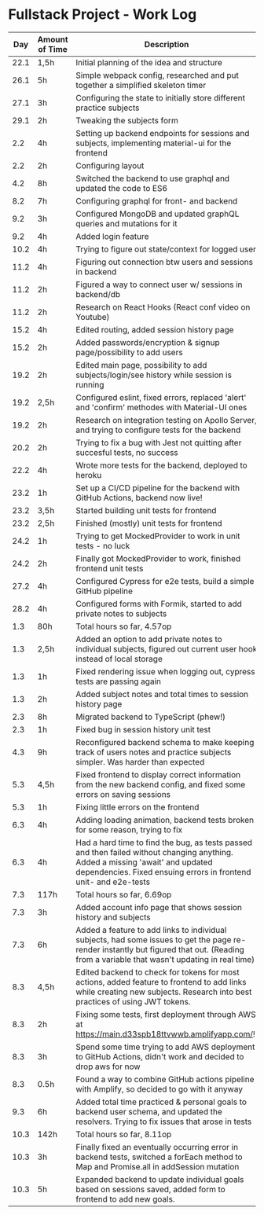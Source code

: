 # Fullstack Project - Work Log

| Day | Amount of Time | Description |
|-----|----------------|-------------|
| 22.1 | 1,5h | Initial planning of the idea and structure | 
| 26.1 | 5h | Simple webpack config, researched and put together a simplified skeleton timer |
| 27.1 | 3h | Configuring the state to initially store different practice subjects |
| 29.1 | 2h | Tweaking the subjects form |
| 2.2 | 4h | Setting up backend endpoints for sessions and subjects, implementing material-ui for the frontend |
| 2.2 | 2h | Configuring layout |
| 4.2 | 8h | Switched the backend to use graphql and updated the code to ES6 |
| 8.2 | 7h | Configuring graphql for front- and backend |
| 9.2 | 3h | Configured MongoDB and updated graphQL queries and mutations for it |
| 9.2 | 4h | Added login feature |
| 10.2 | 4h | Trying to figure out state/context for logged user |
| 11.2 | 4h | Figuring out connection btw users and sessions in backend |
| 11.2 | 2h | Figured a way to connect user w/ sessions in backend/db | 
| 11.2 | 2h | Research on React Hooks (React conf video on Youtube) |
| 15.2 | 4h | Edited routing, added session history page |
| 15.2 | 2h | Added passwords/encryption & signup page/possibility to add users |
| 19.2 | 2h | Edited main page, possibility to add subjects/login/see history while session is running |
| 19.2 | 2,5h | Configured eslint, fixed errors, replaced 'alert' and 'confirm' methodes with Material-UI ones |
| 19.2 | 2h | Research on integration testing on Apollo Server, and trying to configure tests for the backend | 
| 20.2 | 2h | Trying to fix a bug with Jest not quitting after succesful tests, no success |
| 22.2 | 4h | Wrote more tests for the backend, deployed to heroku |
| 23.2 | 1h | Set up a CI/CD pipeline for the backend with GitHub Actions, backend now live! |
| 23.2 | 3,5h | Started building unit tests for frontend |
| 23.2 | 2,5h | Finished (mostly) unit tests for frontend |
| 24.2 | 1h | Trying to get MockedProvider to work in unit tests - no luck |
| 24.2 | 2h | Finally got MockedProvider to work, finished frontend unit tests |
| 27.2 | 4h | Configured Cypress for e2e tests, build a simple GitHub pipeline |
| 28.2 | 4h | Configured forms with Formik, started to add private notes to subjects |
| 1.3 | 80h | Total hours so far, 4.57op |
| 1.3 | 2,5h | Added an option to add private notes to individual subjects, figured out current user hook instead of local storage |
| 1.3 | 1h | Fixed rendering issue when logging out, cypress tests are passing again |
| 1.3 | 2h | Added subject notes and total times to session history page |
| 2.3 | 8h | Migrated backend to TypeScript (phew!) |
| 2.3 | 1h | Fixed bug in session history unit test |
| 4.3 | 9h | Reconfigured backend schema to make keeping track of users notes and practice subjects simpler. Was harder than expected |
| 5.3 | 4,5h | Fixed frontend to display correct information from the new backend config, and fixed some errors on saving sessions |
| 5.3 | 1h | Fixing little errors on the frontend |
| 6.3 | 4h | Adding loading animation, backend tests broken for some reason, trying to fix |
| 6.3 | 4h | Had a hard time to find the bug, as tests passed and then failed without changing anything. Added a missing 'await' and updated dependencies. Fixed ensuing errors in frontend unit- and e2e-tests |
| 7.3 | 117h | Total hours so far, 6.69op |
| 7.3 | 3h | Added account info page that shows session history and subjects |
| 7.3 | 6h | Added a feature to add links to individual subjects, had some issues to get the page re-render instantly but figured that out. (Reading from a variable that wasn't updating in real time)
| 8.3 | 4,5h | Edited backend to check for tokens for most actions, added feature to frontend to add links while creating new subjects. Research into best practices of using JWT tokens. |
| 8.3 | 2h | Fixing some tests, first deployment through AWS at https://main.d33spb18ttvwwb.amplifyapp.com/!! |
| 8.3 | 3h | Spend some time trying to add AWS deployment to GitHub Actions, didn't work and decided to drop aws for now | 
| 8.3 | 0.5h | Found a way to combine GitHub actions pipeline with Amplify, so decided to go with it anyway |
| 9.3 | 6h | Added total time practiced & personal goals to backend user schema, and updated the resolvers. Trying to fix issues that arose in tests |
| 10.3 | 142h | Total hours so far, 8.11op
| 10.3 | 3h | Finally fixed an eventually occurring error in backend tests, switched a forEach method to Map and Promise.all in addSession mutation |
| 10.3 | 5h | Expanded backend to update individual goals based on sessions saved, added form to frontend to add new goals. |